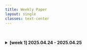 ```yaml
---
title: Weekly Paper
layout: single
classes: text-center
---
```

<br>
<br>




<details>
<summary><strong>[week 1] 2025.04.24 - 2025.04.25</strong></summary>

<a href="/2025/05/12/wp-01.html">2025.05.12(월)</a><br>

</details>

